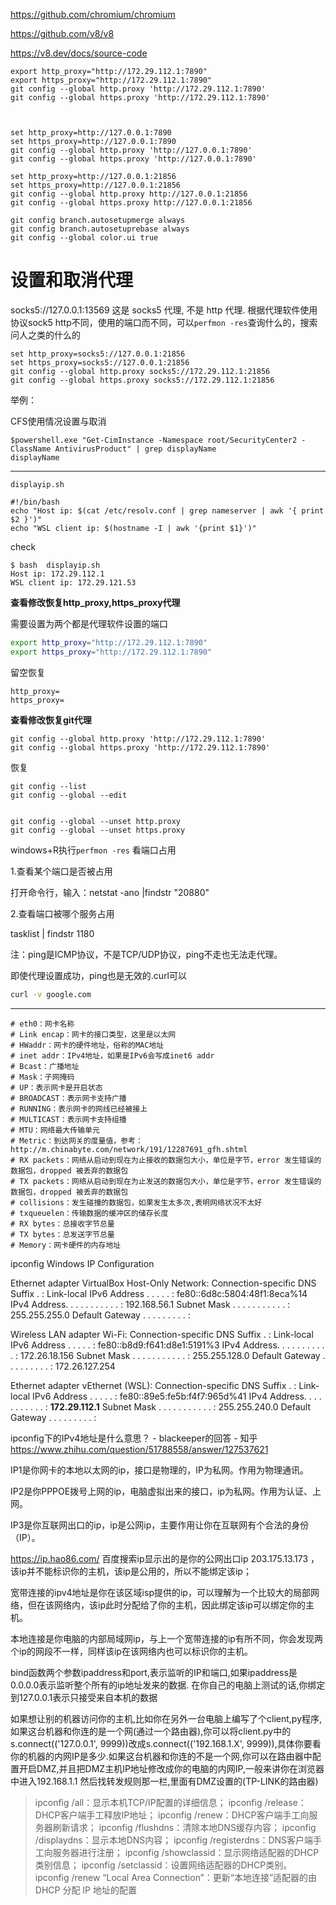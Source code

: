 https://github.com/chromium/chromium

https://github.com/v8/v8

https://v8.dev/docs/source-code




```
export http_proxy="http://172.29.112.1:7890"
export https_proxy="http://172.29.112.1:7890"
git config --global http.proxy 'http://172.29.112.1:7890'
git config --global https.proxy 'http://172.29.112.1:7890'



```


```
set http_proxy=http://127.0.0.1:7890
set https_proxy=http://127.0.0.1:7890
git config --global http.proxy 'http://127.0.0.1:7890'
git config --global https.proxy 'http://127.0.0.1:7890'

```

```
set http_proxy=http://127.0.0.1:21856
set https_proxy=http://127.0.0.1:21856
git config --global http.proxy http://127.0.0.1:21856
git config --global https.proxy http://127.0.0.1:21856

```

```
git config branch.autosetupmerge always
git config branch.autosetuprebase always
git config --global color.ui true
```
# 设置和取消代理

 socks5://127.0.0.1:13569 这是 socks5 代理, 不是 http 代理.
根据代理软件使用协议sock5 http不同，使用的端口而不同，可以`perfmon -res`查询什么的，搜索问人之类的什么的
```
set http_proxy=socks5://127.0.0.1:21856
set https_proxy=socks5://127.0.0.1:21856
git config --global http.proxy socks5://172.29.112.1:21856
git config --global https.proxy socks5://172.29.112.1:21856

```

举例：


CFS使用情况设置与取消


```
$powershell.exe "Get-CimInstance -Namespace root/SecurityCenter2 -ClassName AntivirusProduct" | grep displayName
displayName
```

----------------------------------------



`displayip.sh`

```
#!/bin/bash
echo "Host ip: $(cat /etc/resolv.conf | grep nameserver | awk '{ print $2 }')"
echo "WSL client ip: $(hostname -I | awk '{print $1}')"
```

check



```
$ bash  displayip.sh
Host ip: 172.29.112.1
WSL client ip: 172.29.121.53

```









**查看修改恢复http_proxy,https_proxy代理**

需要设置为两个都是代理软件设置的端口

```bash
export http_proxy="http://172.29.112.1:7890"
export https_proxy="http://172.29.112.1:7890"

```

留空恢复

```
http_proxy=
https_proxy=
```



**查看修改恢复git代理**

```
git config --global http.proxy 'http://172.29.112.1:7890'
git config --global https.proxy 'http://172.29.112.1:7890'

```

恢复

```
git config --list
git config --global --edit


git config --global --unset http.proxy
git config --global --unset https.proxy
```

windows+R执行`perfmon -res` 看端口占用

1.查看某个端口是否被占用

打开命令行，输入：netstat -ano |findstr "20880"

2.查看端口被哪个服务占用

tasklist | findstr 1180


















注：ping是ICMP协议，不是TCP/UDP协议，ping不走也无法走代理。

即使代理设置成功，ping也是无效的.curl可以

```cmd
curl -v google.com
```
















-----------------------------------

```
# eth0：网卡名称
# Link encap：网卡的接口类型，这里是以太网
# HWaddr：网卡的硬件地址，俗称的MAC地址
# inet addr：IPv4地址，如果是IPv6会写成inet6 addr
# Bcast：广播地址
# Mask：子网掩码
# UP：表示网卡是开启状态
# BROADCAST：表示网卡支持广播
# RUNNING：表示网卡的网线已经被接上
# MULTICAST：表示网卡支持组播
# MTU：网络最大传输单元
# Metric：到达网关的度量值，参考：http://m.chinabyte.com/network/191/12287691_gfh.shtml
# RX packets：网络从启动到现在为止接收的数据包大小，单位是字节，error 发生错误的数据包，dropped 被丢弃的数据包
# TX packets：网络从启动到现在为止发送的数据包大小，单位是字节，error 发生错误的数据包，dropped 被丢弃的数据包
# collisions：发生碰撞的数据包，如果发生太多次,表明网络状况不太好
# txqueuelen：传输数据的缓冲区的储存长度
# RX bytes：总接收字节总量
# TX bytes：总发送字节总量
# Memory：网卡硬件的内存地址

```
ipconfig
Windows IP Configuration

Ethernet adapter VirtualBox Host-Only Network:
   Connection-specific DNS Suffix  . :
   Link-local IPv6 Address . . . . . : fe80::6d8c:5804:48f1:8eca%14
   IPv4 Address. . . . . . . . . . . : 192.168.56.1
   Subnet Mask . . . . . . . . . . . : 255.255.255.0
   Default Gateway . . . . . . . . . :
   
Wireless LAN adapter Wi-Fi:
   Connection-specific DNS Suffix  . :
   Link-local IPv6 Address . . . . . : fe80::b8d9:f641:d8e1:5191%3
   IPv4 Address. . . . . . . . . . . : 172.26.18.156
   Subnet Mask . . . . . . . . . . . : 255.255.128.0
   Default Gateway . . . . . . . . . : 172.26.127.254
   
Ethernet adapter vEthernet (WSL):
   Connection-specific DNS Suffix  . :
   Link-local IPv6 Address . . . . . : fe80::89e5:fe5b:f4f7:965d%41
   IPv4 Address. . . . . . . . . . . : **172.29.112.1**
   Subnet Mask . . . . . . . . . . . : 255.255.240.0
   Default Gateway . . . . . . . . . :
   
ipconfig下的IPv4地址是什么意思？ - blackeeper的回答 - 知乎
https://www.zhihu.com/question/51788558/answer/127537621

IP1是你网卡的本地以太网的ip，接口是物理的，IP为私网。作用为物理通讯。

IP2是你PPPOE拨号上网的ip，电脑虚拟出来的接口，ip为私网。作用为认证、上网。

IP3是你互联网出口的ip，ip是公网ip，主要作用让你在互联网有个合法的身份（IP）。


https://ip.hao86.com/ 百度搜索ip显示出的是你的公网出口ip 203.175.13.173 ，该ip并不能标识你的主机，该ip是公用的，所以不能绑定该ip；

宽带连接的ipv4地址是你在该区域isp提供的ip，可以理解为一个比较大的局部网络，但在该网络内，该ip此时分配给了你的主机，因此绑定该ip可以绑定你的主机。

本地连接是你电脑的内部局域网ip，与上一个宽带连接的ip有所不同，你会发现两个ip的网段不一样，同样该ip在该网络内也可以标识你的主机。


bind函数两个参数ipaddress和port,表示监听的IP和端口,如果ipaddress是0.0.0.0表示监听整个所有的ip地址发来的数据. 在你自己的电脑上测试的话,你绑定到127.0.0.1表示只接受来自本机的数据

如果想让别的机器访问你的主机,比如你在另外一台电脑上编写了个client,py程序, 如果这台机器和你连的是一个网(通过一个路由器),你可以将client.py中的s.connect(('127.0.0.1', 9999))改成s.connect(('192.168.1.X', 9999)),具体你要看你的机器的内网IP是多少.如果这台机器和你连的不是一个网,你可以在路由器中配置开启DMZ,并且把DMZ主机IP地址修改成你的电脑的内网IP,一般来讲你在浏览器中进入192.168.1.1 然后找转发规则那一栏,里面有DMZ设置的(TP-LINK的路由器)


>ipconfig /all：显示本机TCP/IP配置的详细信息；
ipconfig /release：DHCP客户端手工释放IP地址；
ipconfig /renew：DHCP客户端手工向服务器刷新请求；
ipconfig /flushdns：清除本地DNS缓存内容；
ipconfig /displaydns：显示本地DNS内容；
ipconfig /registerdns：DNS客户端手工向服务器进行注册；
ipconfig /showclassid：显示网络适配器的DHCP类别信息；
ipconfig /setclassid：设置网络适配器的DHCP类别。
ipconfig /renew “Local Area Connection”：更新“本地连接”适配器的由 DHCP 分配 IP 地址的配置























